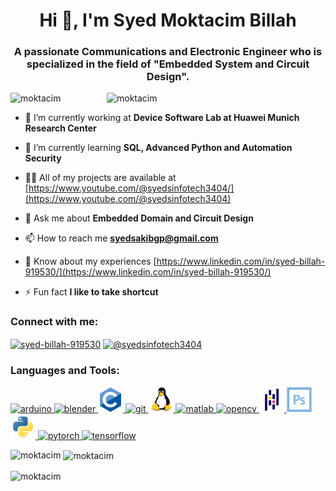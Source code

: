 
<h1 align="center">Hi 👋, I'm Syed Moktacim Billah</h1>
<h3 align="center">A passionate Communications and Electronic Engineer who is specialized in the field of "Embedded System and Circuit Design".</h3>
<img align="right" width="350" src="https://camo.githubusercontent.com/8bf6f6d78abc81fcf9c49f10649423e73ea44bc248e83aaae8759d401c829a84/68747470733a2f2f70687973696373677572756b756c2e66696c65732e776f726470726573732e636f6d2f323031392f30322f6368617261637465722d312e676966" alt="moktacim" />
<p align="left"> <img src="https://komarev.com/ghpvc/?username=moktacim&label=Profile%20views&color=0e75b6&style=flat" alt="moktacim" /> </p>

- 🔭 I’m currently working at **Device Software Lab at Huawei Munich Research Center**

- 🌱 I’m currently learning **SQL, Advanced Python and Automation Security**

- 👨‍💻 All of my projects are available at [https://www.youtube.com/@syedsinfotech3404/](https://www.youtube.com/@syedsinfotech3404)

- 💬 Ask me about **Embedded Domain and Circuit Design**

- 📫 How to reach me **syedsakibgp@gmail.com**

- 📄 Know about my experiences [https://www.linkedin.com/in/syed-billah-919530/](https://www.linkedin.com/in/syed-billah-919530/)

- ⚡ Fun fact **I like to take shortcut**

<h3 align="left">Connect with me:</h3>
<p align="left">
<a href="https://linkedin.com/in/syed-billah-919530" target="blank"><img align="center" src="https://raw.githubusercontent.com/rahuldkjain/github-profile-readme-generator/master/src/images/icons/Social/linked-in-alt.svg" alt="syed-billah-919530" height="30" width="40" /></a>
<a href="https://www.youtube.com/c/@syedsinfotech3404" target="blank"><img align="center" src="https://raw.githubusercontent.com/rahuldkjain/github-profile-readme-generator/master/src/images/icons/Social/youtube.svg" alt="@syedsinfotech3404" height="30" width="40" /></a>
</p>

<h3 align="left">Languages and Tools:</h3>
<p align="left"> <a href="https://www.arduino.cc/" target="_blank" rel="noreferrer"> <img src="https://cdn.worldvectorlogo.com/logos/arduino-1.svg" alt="arduino" width="40" height="40"/> </a> <a href="https://www.blender.org/" target="_blank" rel="noreferrer"> <img src="https://download.blender.org/branding/community/blender_community_badge_white.svg" alt="blender" width="40" height="40"/> </a> <a href="https://www.cprogramming.com/" target="_blank" rel="noreferrer"> <img src="https://raw.githubusercontent.com/devicons/devicon/master/icons/c/c-original.svg" alt="c" width="40" height="40"/> </a> <a href="https://git-scm.com/" target="_blank" rel="noreferrer"> <img src="https://www.vectorlogo.zone/logos/git-scm/git-scm-icon.svg" alt="git" width="40" height="40"/> </a> <a href="https://www.linux.org/" target="_blank" rel="noreferrer"> <img src="https://raw.githubusercontent.com/devicons/devicon/master/icons/linux/linux-original.svg" alt="linux" width="40" height="40"/> </a> <a href="https://www.mathworks.com/" target="_blank" rel="noreferrer"> <img src="https://upload.wikimedia.org/wikipedia/commons/2/21/Matlab_Logo.png" alt="matlab" width="40" height="40"/> </a> <a href="https://opencv.org/" target="_blank" rel="noreferrer"> <img src="https://www.vectorlogo.zone/logos/opencv/opencv-icon.svg" alt="opencv" width="40" height="40"/> </a> <a href="https://pandas.pydata.org/" target="_blank" rel="noreferrer"> <img src="https://raw.githubusercontent.com/devicons/devicon/2ae2a900d2f041da66e950e4d48052658d850630/icons/pandas/pandas-original.svg" alt="pandas" width="40" height="40"/> </a> <a href="https://www.photoshop.com/en" target="_blank" rel="noreferrer"> <img src="https://raw.githubusercontent.com/devicons/devicon/master/icons/photoshop/photoshop-line.svg" alt="photoshop" width="40" height="40"/> </a> <a href="https://www.python.org" target="_blank" rel="noreferrer"> <img src="https://raw.githubusercontent.com/devicons/devicon/master/icons/python/python-original.svg" alt="python" width="40" height="40"/> </a> <a href="https://pytorch.org/" target="_blank" rel="noreferrer"> <img src="https://www.vectorlogo.zone/logos/pytorch/pytorch-icon.svg" alt="pytorch" width="40" height="40"/> </a> <a href="https://www.tensorflow.org" target="_blank" rel="noreferrer"> <img src="https://www.vectorlogo.zone/logos/tensorflow/tensorflow-icon.svg" alt="tensorflow" width="40" height="40"/> </a> </p>

<p><img align="left" src="https://github-readme-stats.vercel.app/api/top-langs?username=moktacim&show_icons=true&locale=en&layout=compact" alt="moktacim" /></p>

<p>&nbsp;<img align="center" src="https://github-readme-stats.vercel.app/api?username=moktacim&show_icons=true&locale=en" alt="moktacim" /></p>

<p><img align="center" src="https://github-readme-streak-stats.herokuapp.com/?user=moktacim&" alt="moktacim" /></p>
